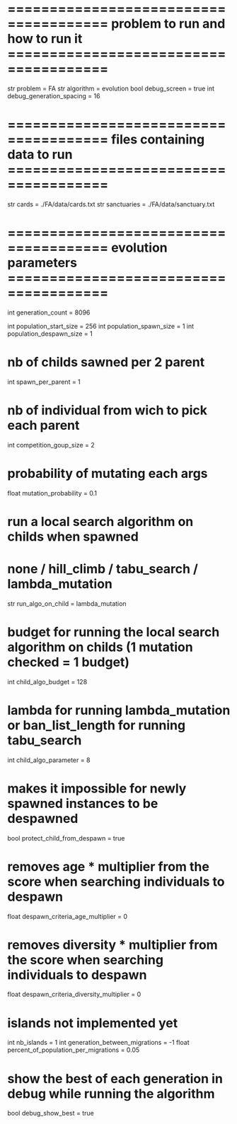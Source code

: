 # ====================================== problem to run and how to run it ======================================
str     problem = FA
str     algorithm = evolution
bool    debug_screen = true
int     debug_generation_spacing = 16

# ====================================== files containing data to run ======================================
str     cards = ./FA/data/cards.txt
str     sanctuaries = ./FA/data/sanctuary.txt

# ====================================== evolution parameters ======================================
int     generation_count = 8096

int     population_start_size = 256
int     population_spawn_size = 1
int     population_despawn_size = 1


# nb of childs sawned per 2 parent
int     spawn_per_parent = 1
# nb of individual from wich to pick each parent
int     competition_goup_size = 2
# probability of mutating each args
float   mutation_probability = 0.1
# run a local search algorithm on childs when spawned
# none / hill_climb / tabu_search / lambda_mutation
str     run_algo_on_child = lambda_mutation
# budget for running the local search algorithm on childs (1 mutation checked = 1 budget)
int     child_algo_budget = 128
# lambda for running lambda_mutation or ban_list_length for running tabu_search
int     child_algo_parameter = 8
# makes it impossible for newly spawned instances to be despawned
bool    protect_child_from_despawn = true


# removes age * multiplier from the score when searching individuals to despawn
float   despawn_criteria_age_multiplier = 0
# removes diversity * multiplier from the score when searching individuals to despawn
float   despawn_criteria_diversity_multiplier = 0

# islands not implemented yet
int     nb_islands = 1
int     generation_between_migrations = -1
float   percent_of_population_per_migrations = 0.05

# show the best of each generation in debug while running the algorithm
bool    debug_show_best = true

